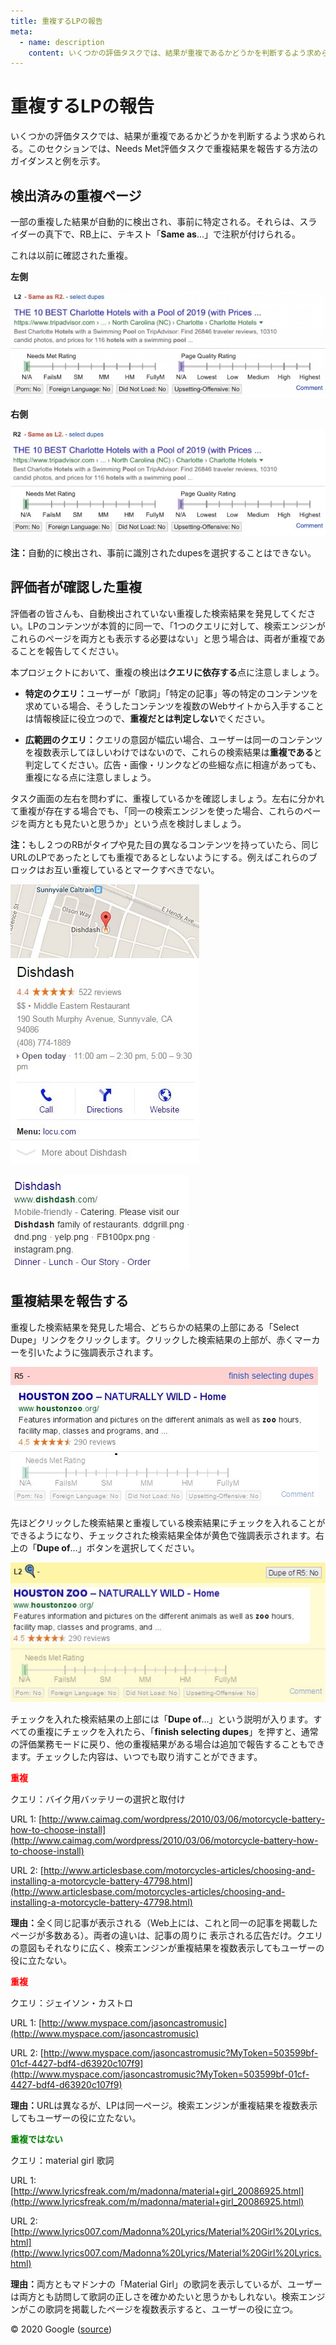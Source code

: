 ```yaml
---
title: 重複するLPの報告
meta:
  - name: description
    content: いくつかの評価タスクでは、結果が重複であるかどうかを判断するよう求められる。このセクションでは、Needs Met評価タスクで重複結果を報告する方法のガイダンスと例を示す。
---
```


# 重複するLPの報告

いくつかの評価タスクでは、結果が重複であるかどうかを判断するよう求められる。このセクションでは、Needs Met評価タスクで重複結果を報告する方法のガイダンスと例を示す。

## 検出済みの重複ページ

一部の重複した結果が自動的に検出され、事前に特定される。それらは、スライダーの真下で、RB上に、テキスト「**Same as**...」で注釈が付けられる。

これは以前に確認された重複。

<div class="examples">
<div class="example">
<div class="results">
<div class="result">

**左側**

![](../images/img862.jpg)

</div>
</div>
</div>
<div class="example">
<div class="results">
<div class="result">

**右側**

![](../images/img863.jpg)

</div>
</div>
</div>
</div>

**注：**<!-- -->自動的に検出され、事前に識別されたdupesを選択することはできない。

## 評価者が確認した重複

評価者の皆さんも、自動検出されていない重複した検索結果を発見してください。LPのコンテンツが本質的に同一で、「1つのクエリに対して、検索エンジンがこれらのページを両方とも表示する必要はない」と思う場合は、両者が重複であることを報告してください。

本プロジェクトにおいて、重複の検出は**クエリに依存する**点に注意しましょう。

- **特定のクエリ：**<!-- -->ユーザーが「歌詞」「特定の記事」等の特定のコンテンツを求めている場合、そうしたコンテンツを複数のWebサイトから入手することは情報検証に役立つので、**重複だとは判定しない**でください。

- **広範囲のクエリ：**<!-- -->クエリの意図が幅広い場合、ユーザーは同一のコンテンツを複数表示してほしいわけではないので、これらの検索結果は**重複である**と判定してください。広告・画像・リンクなどの些細な点に相違があっても、重複になる点に注意しましょう。

タスク画面の左右を問わずに、重複しているかを確認しましょう。左右に分かれて重複が存在する場合でも、「同一の検索エンジンを使った場合、これらのページを両方とも見たいと思うか」という点を検討しましょう。

**注：**<!-- -->もし２つのRBがタイプや見た目の異なるコンテンツを持っていたら、同じURLのLPであったとしても重複であるとしないようにする。例えばこれらのブロックはお互い重複しているとマークすべきでない。

<div class="examples">
<div class="example">
<div class="results">
<div class="result">

![](../images/img865.jpg)

</div>
<div class="result">

![](../images/img866.jpg)

</div>
</div>
</div>
</div>

## 重複結果を報告する

重複した検索結果を発見した場合、どちらかの結果の上部にある「Select Dupe」リンクをクリックします。クリックした検索結果の上部が、赤くマーカーを引いたように強調表示されます。

![](../images/img868.jpg)

先ほどクリックした検索結果と重複している検索結果にチェックを入れることができるようになり、チェックされた検索結果全体が黄色で強調表示されます。右上の「**Dupe of**...」ボタンを選択してください。

![](../images/img869.jpg)

チェックを入れた検索結果の上部には「**Dupe of**...」という説明が入ります。すべての重複にチェックを入れたら、「**finish selecting dupes**」を押すと、通常の評価業務モードに戻り、他の重複結果がある場合は追加で報告することもできます。チェックした内容は、いつでも取り消すことができます。

<span style="color: red">**重複**</span>

クエリ：<span class="query">バイク用バッテリーの選択と取付け</span>

URL 1: [http://www.caimag.com/wordpress/2010/03/06/motorcycle-battery-how-to-choose-install](http://www.caimag.com/wordpress/2010/03/06/motorcycle-battery-how-to-choose-install)

URL 2: [http://www.articlesbase.com/motorcycles-articles/choosing-and-installing-a-motorcycle-battery-47798.html](http://www.articlesbase.com/motorcycles-articles/choosing-and-installing-a-motorcycle-battery-47798.html)

**理由：**<!-- -->全く同じ記事が表示される（Web上には、これと同一の記事を掲載したページが多数ある）。両者の違いは、記事の周りに
表示される広告だけ。クエリの意図もそれなりに広く、検索エンジンが重複結果を複数表示してもユーザーの役に立たない。

<span style="color: red">**重複**</span>

クエリ：<span class="query">ジェイソン・カストロ</span>

URL 1: [http://www.myspace.com/jasoncastromusic](http://www.myspace.com/jasoncastromusic)

URL 2: [http://www.myspace.com/jasoncastromusic?MyToken=503599bf-01cf-4427-bdf4-d63920c107f9](http://www.myspace.com/jasoncastromusic?MyToken=503599bf-01cf-4427-bdf4-d63920c107f9)

**理由：**<!-- -->URLは異なるが、LPは同一ページ。検索エンジンが重複結果を複数表示してもユーザーの役に立たない。

<span style="color: green">**重複ではない**</span>

クエリ：<span class="query">material girl 歌詞</span>

URL 1: [http://www.lyricsfreak.com/m/madonna/material+girl_20086925.html](http://www.lyricsfreak.com/m/madonna/material+girl_20086925.html)

URL 2: [http://www.lyrics007.com/Madonna%20Lyrics/Material%20Girl%20Lyrics.html](http://www.lyrics007.com/Madonna%20Lyrics/Material%20Girl%20Lyrics.html)

**理由：**<!-- -->両方ともマドンナの「Material Girl」の歌詞を表示しているが、ユーザーは両方とも訪問して歌詞の正しさを確かめたいと思うかもしれない。検索エンジンがこの歌詞を掲載したページを複数表示すると、ユーザーの役に立つ。

<div class="source">
© 2020 Google (<a href="https://static.googleusercontent.com/media/guidelines.raterhub.com///searchqualityevaluatorguidelines.pdf">source</a>)
</div>
